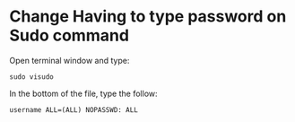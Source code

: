 # Change Having to type password on Sudo command

Open terminal window and type:

`sudo visudo`

In the bottom of the file, type the follow:

`username ALL=(ALL) NOPASSWD: ALL`
